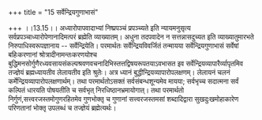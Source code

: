 +++
title = "15 सर्वेन्द्रियगुणाभासं"

+++
।।13.15।। अध्यारोपापवादाभ्यां निष्प्रपञ्चं प्रपञ्च्यते इति न्यायमनुसृत्य
सर्वप्रपञ्चाध्यारोपेणानादिमत्परं ब्रह्मेति व्याख्यातम्। अधुना तदपवादेन न
सत्तन्नासदुच्यत इति व्याख्यातुमारभते निरुपाधिस्वरूपज्ञानाय --
सर्वेन्द्रियेति। परमार्थतः सर्वेन्द्रियविवर्जितं तन्मायया
सर्वेन्द्रियगुणाभासं सर्वेषां बहिःकरणानां श्रोत्रादीनामन्तःकरणयोश्च
बुद्धिमनसोर्गुणैरध्यवसायसंकल्पश्रवणवचनादिभिस्तत्तद्विषयरूपतयाऽवभासत इव
सर्वेन्द्रियव्यापारैर्व्यापृतमिव तज्ज्ञेयं ब्रह्मध्यायतीव लेलायतीव इति
श्रुतेः। अत्र ध्यानं बुद्धीन्द्रियव्यापारोपलक्षणम्। लेलायनं चलनं
कर्मेन्द्रियव्यापारोपलक्षणार्थम्। तथा परमार्थतोऽसक्तं सर्वसंबन्धशून्यमेव
मायया; सर्वभृच्च सदात्मना सर्वं कल्पितं धारयति पोषयतीति च सर्वभृत्
निरधिष्ठानभ्रमायोगात्। तथा परमार्थतो निर्गुणं,सत्त्वरजस्तमोगुणरहितमेव
गुणभोक्तृ च गुणानां सत्त्वरजस्तमसां शब्दादिद्वारा सुखदुःखमोहाकारेण
परिणतानां भोक्तृ उपलब्धं च तज्ज्ञेयं ब्रह्मेत्यर्थः।
